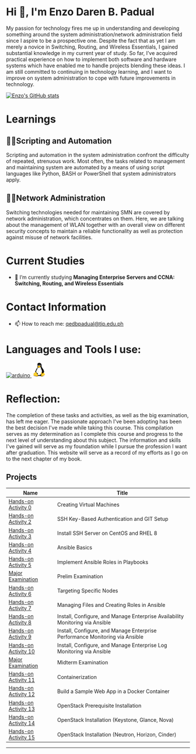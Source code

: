 # Hi 👋, I'm Enzo Daren B. Padual

My passion for technology fires me up in understanding and developing something around the system administration/network administration field since I aspire to be a prospective one. Despite the fact that as yet I am merely a novice in Switching, Routing, and Wireless Essentials, I gained substantial knowledge in my current year of study. So far, I’ve acquired practical experience on how to implement both software and hardware systems which have enabled me to handle projects blending these ideas. I am still committed to continuing in technology learning, and I want to improve on system administration to cope with future improvements in technology.

[![Enzo's GitHub stats](https://github-readme-stats.vercel.app/api?username=Itanaki)](https://github.com/Itanaki/github-readme-stats)

# Learnings

## 🧑‍💻Scripting and Automation

Scripting and automation in the system administration confront the difficulty of repeated, strenuous work. Most often, the tasks related to management and maintaining system are automated by a means of using script languages like Python, BASH or PowerShell that system administrators apply.

## 🛜🚆Network Administration

Switching technologies needed for maintaining SMN are covered by network administration, which concentrates on them. Here, we are talking about the management of WLAN together with an overall view on different security concepts to maintain a reliable functionality as well as protection against misuse of network facilities.

# Current Studies

- 🌱 I’m currently studying **Managing Enterprise Servers and CCNA: Switching, Routing, and Wireless Essentials**
  
# Contact Information

- 📫 How to reach me: [qedbpadual@tip.edu.ph](mailto:qedbpadual@tip.edu.ph)

# Languages and Tools I use:
<p align="left"> <a href="https://www.arduino.cc/" target="_blank" rel="noreferrer"> <img src="https://cdn.worldvectorlogo.com/logos/arduino-1.svg" alt="arduino" width="40" height="40"/> </a> <a href="https://www.linux.org/" target="_blank" rel="noreferrer"> <img src="https://raw.githubusercontent.com/devicons/devicon/master/icons/linux/linux-original.svg" alt="linux" width="40" height="40"/> </a> </p>

# Reflection:
The completion of these tasks and activities, as well as the big examination, has left me eager. The passionate approach I've been adopting has been the best decision I've made while taking this course. This compilation serves as my determination as I complete this course and progress to the next level of understanding about this subject. The information and skills I've gained will serve as my foundation while I pursue the profession I want after graduation. This website will serve as a record of my efforts as I go on to the next chapter of my book.


## Projects

| Name         | Title      |
| ------------ | ---------- |
| [Hands-on Activity 0](https://github.com/Itanaki/Itanaki.github.io/blob/cf92e23d9410f9fe04af95526aaa8c1780cad8a5/Activity%200%20-%20Creating%20Virtual%20Machines%20in%20Microsoft%20Azure%20(Padual).pdf)   | Creating Virtual Machines   |
| [Hands-on Activity 2](https://github.com/Itanaki/Itanaki.github.io/blob/5e761d2ad07c3fe2e757eba9423b7c60f8ef8635/Activity%202%20-%20SSH%20Key-Based%20Authentication%20and%20GIT%20Setup-1%20(padual).pdf)   | SSH Key-Based Authentication and GIT Setup  |
| [Hands-on Activity 3](https://github.com/Itanaki/Itanaki.github.io/blob/5e761d2ad07c3fe2e757eba9423b7c60f8ef8635/Activity%203%20-%20Install%20SSH%20server%20on%20CentOS%20or%20RHEL%208.pdf)   | Install SSH Server on CentOS and RHEL 8    |
| [Hands-on Activity 4](https://github.com/Itanaki/HOA4)   | Ansible Basics    |
| [Hands-on Activity 5](https://github.com/Itanaki/HOA5)   | Implement Ansible Roles in Playbooks    |
| [Major Examination](https://github.com/Itanaki/Padual_PrelimExam)   | Prelim Examination    |
| [Hands-on Activity 6](https://github.com/Itanaki/HOA6)   | Targeting Specific Nodes    |
| [Hands-on Activity 7](https://github.com/Itanaki/HOA7)   | Managing Files and Creating Roles in Ansible    |
| [Hands-on Activity 8](https://github.com/Itanaki/HOA8)   | Install, Configure, and Manage Enterprise Availability Monitoring via Ansible   |
| [Hands-on Activity 9](https://github.com/Itanaki/HOA9)   | Install, Configure, and Manage Enterprise Performance Monitoring via Ansible    |
| [Hands-on Activity 10](https://github.com/Itanaki/HOA10)   | Install, Configure, and Manage Enterprise Log Monitoring via Ansible    |
| [Major Examination](https://github.com/Itanaki/CPE_MIDEXAM_PADUAL)  | Midterm Examination    |
| [Hands-on Activity 11](https://github.com/Itanaki/HOA11)   | Containerization    |
| [Hands-on Activity 12](https://github.com/Itanaki/HOA12)  | Build a Sample Web App in a Docker Container    |
| [Hands-on Activity 13](https://github.com/Itanaki/HOA13)   | OpenStack Prerequisite Installation    |
| [Hands-on Activity 14](https://github.com/Itanaki/HOA14_Ub)   | OpenStack Installation (Keystone, Glance, Nova)    |
| [Hands-on Activity 15](https://github.com/Itanaki/HOA15)   | OpenStack Installation (Neutron, Horizon, Cinder)    |
****

